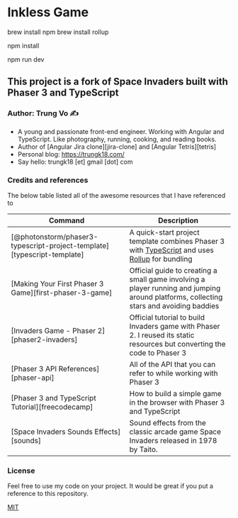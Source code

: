 # Inkless Game

brew install npm
brew install rollup

npm install

npm run dev

## This project is a fork of Space Invaders built with Phaser 3 and TypeScript

### Author: Trung Vo ✍️

- A young and passionate front-end engineer. Working with Angular and TypeScript. Like photography, running, cooking, and reading books.
- Author of [Angular Jira clone][jira-clone] and [Angular Tetris][tetris]
- Personal blog: https://trungk18.com/
- Say hello: trungk18 [et] gmail [dot] com

### Credits and references

The below table listed all of the awesome resources that I have referenced to

| Command                                                                 | Description                                                                                                                                              |
| ----------------------------------------------------------------------- | -------------------------------------------------------------------------------------------------------------------------------------------------------- |
| [@photonstorm/phaser3-typescript-project-template][typescript-template] | A quick-start project template combines Phaser 3 with [TypeScript](https://www.typescriptlang.org/) and uses [Rollup](https://rollupjs.org) for bundling |
| [Making Your First Phaser 3 Game][first-phaser-3-game]                  | Official guide to creating a small game involving a player running and jumping around platforms, collecting stars and avoiding baddies                   |
| [Invaders Game - Phaser 2][phaser2-invaders]                            | Official tutorial to build Invaders game with Phaser 2. I reused its static resources but converting the code to Phaser 3                                |
| [Phaser 3 API References][phaser-api]                                   | All of the API that you can refer to while working with Phaser 3                                                                                         |
| [Phaser 3 and TypeScript Tutorial][freecodecamp]                        | How to build a simple game in the browser with Phaser 3 and TypeScript                                                                                   |
| [Space Invaders Sounds Effects][sounds]                                 | Sound effects from the classic arcade game Space Invaders released in 1978 by Taito.                                                                     |  |

### License

Feel free to use my code on your project. It would be great if you put a reference to this repository.

[MIT](https://opensource.org/licenses/MIT)